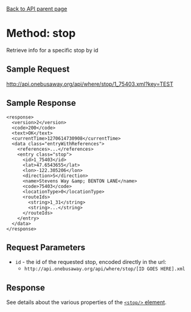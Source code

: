 [Back to API parent page](../index.html)

# Method: stop

Retrieve info for a specific stop by id

## Sample Request

http://api.onebusaway.org/api/where/stop/1_75403.xml?key=TEST

## Sample Response

    <response>
      <version>2</version>
      <code>200</code>
      <text>OK</text>
      <currentTime>1270614730908</currentTime>
      <data class="entryWithReferences">
        <references>...</references>
        <entry class="stop">
          <id>1_75403</id>
          <lat>47.6543655</lat>
          <lon>-122.305206</lon>
          <direction>S</direction>
          <name>Stevens Way &amp; BENTON LANE</name>
          <code>75403</code>
          <locationType>0</locationType>
          <routeIds>
            <string>1_31</string>
            <string>...</string>
          </routeIds>
        </entry>
      </data>
    </response>

## Request Parameters

* `id` - the id of the requested stop, encoded directly in the url:
    * `http://api.onebusaway.org/api/where/stop/[ID GOES HERE].xml` 

## Response

See details about the various properties of the [`<stop/>` element](../elements/stop.html).